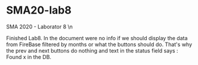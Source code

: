 # SMA20-lab8
SMA 2020 - Laborator 8 \n

Finished Lab8. In the document were no info if we should display the data from FireBase filtered by months or what the buttons should do. That's why the prev and next buttons do nothing and text in the status field says : Found x in the DB.
